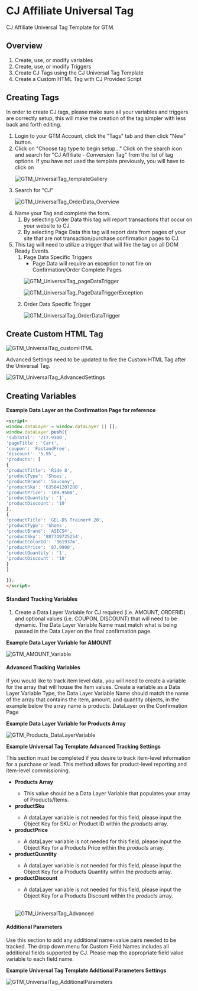 # CJ Affiliate Universal Tag
CJ Affiliate Universal Tag Template for GTM.

## Overview

<ol>
<li>Create, use, or modify variables
<li>Create, use, or modify Triggers
<li>Create CJ Tags using the CJ Universal Tag Template
<li>Create a Custom HTML Tag with CJ Provided Script
</ol>

## Creating Tags

In order to create CJ tags, please make sure all your variables and triggers are correctly setup, this will make the creation of the tag simpler with less back and forth editing.

<ol>
<li>Login to your GTM Account, click the "Tags" tab and then click "New" button.
<li>Click on "Choose tag type to begin setup..." Click on the search icon and search for "CJ Affiliate - Conversion Tag" from the list of tag options. If you have not used the template previously, you will have to click on

![GTM_UniversalTag_templateGallery](https://user-images.githubusercontent.com/55509975/110401048-b1cfc780-802d-11eb-8fe3-e04cea440824.PNG)
<li>Search for "CJ"

![GTM_UniversalTag_OrderData_Overview](https://user-images.githubusercontent.com/55509975/110400763-14749380-802d-11eb-996f-3f448a8a115f.PNG)
<li>Name your Tag and complete the form.
<ol>
<li>By selecting Order Data this tag will report transactions that occur on your website to CJ.</li>
<li>By selecting Page Data this tag will report data from pages of your site that are not transaction/purchase confirmation pages to CJ.</li>
</ol>

<li>This tag will need to utilize a trigger that will fire the tag on all DOM Ready Events.

<ol>
<li>
Page Data Specific Triggers
<ul><li>Page Data will require an exception to not fire on Confirmation/Order Complete Pages</li></ul>

![GTM_UniversalTag_pageDataTrigger](https://user-images.githubusercontent.com/55509975/110402138-b09f9a00-802f-11eb-9343-4c35a25c42ee.PNG)

![GTM_UniversalTag_PageDataTriggerException](https://user-images.githubusercontent.com/55509975/110529557-40942100-80ce-11eb-800f-e46e631a6dfc.PNG)

</li>
<li>
Order Data Specific Trigger

![GTM_UniversalTag_OrderDataTrigger](https://user-images.githubusercontent.com/55509975/110402400-302d6900-8030-11eb-9eae-bc37c36802fb.PNG)

</li>
</ol>
</ol>

## Create Custom HTML Tag

![GTM_UniversalTag_customHTML](https://user-images.githubusercontent.com/55509975/110536547-70dfbd80-80d6-11eb-9949-7b75bb37a890.PNG)

Advanced Settings need to be updated to fire the Custom HTML Tag after the Universal Tag.

![GTM_UniversalTag_AdvancedSettings](https://user-images.githubusercontent.com/55509975/110534715-412fb600-80d4-11eb-8ec3-28abbe4dccf7.PNG)




## Creating Variables

<b>Example Data Layer on the Confirmation Page for reference</b>

```HTML
<script>
window.dataLayer = window.dataLayer || [];
window.dataLayer.push({
'subTotal': '217.9300',
'pageTitle': 'Cart',
'coupon': 'FastandFree',
'discount': '5.95',
'products': [
{
'productTitle': 'Ride 8',
'productType': 'Shoes',
'productBrand': 'Saucony',
'productSku': '635841207280',
'productPrice': '109.9500',
'productQuantity': '1',
'productDiscount': '10'
},
{
'productTitle': 'GEL-DS Trainer® 20',
'productType': 'Shoes',
'productBrand': 'ASICS®',
'productSku': '887749725254',
'productColorId': '361937m',
'productPrice': '87.9900',
'productQuantity': '1',
'productDiscount': '10'
}
]

});
</script>
```
#### Standard Tracking Variables
1. Create a Data Layer Variable for CJ required (i.e. AMOUNT, ORDERID) and optional values (i.e. COUPON, DISCOUNT) that will need to be dynamic. The Data Layer Variable Name must match what is being passed in the Data Layer on the final confirmation page.

<b>Example Data Layer Variable for AMOUNT</b>

![GTM_AMOUNT_Variable](https://user-images.githubusercontent.com/55509975/110398679-2d7b4580-8029-11eb-9524-90a519b5b93f.JPG)


#### Advanced Tracking Variables
If you would like to track item level data, you will need to create a variable for the array that will house the item values. Create a variable as a Data Layer Variable Type, the Data Layer Variable Name should match the name of the array that contains the item, amount, and quantity objects, in the example below the array name is products.
DataLayer on the Confirmation Page

<b>Example Data Layer Variable for Products Array</b>

![GTM_Products_DataLayerVariable](https://user-images.githubusercontent.com/55509975/110399383-a0d18700-802a-11eb-927c-5255b909c031.JPG)

<b>Example Universal Tag Template Advanced Tracking Settings</b>

This section must be completed if you desire to track item-level information for a purchase or lead. This method allows for product-level reporting and item-level commissioning.

<ul>
<li><b>Products Array</b></li>
<ul>
<li>This value should be a Data Layer Variable that populates your array of Products/Items.</li>
</ul>
<li><b>productSku</b></li>
<ul>
<li>A dataLayer variable is not needed for this field, please input the Object Key for SKU or Product ID within the <i>products</i> array.</li>
</ul>
<li><b>productPrice</b></li>
<ul>
<li>A dataLayer variable is not needed for this field, please input the Object Key for a Products Price within the <i>products</i> array. </li>
</ul>
<li><b>productQuantity</b></li>
<ul>
<li>A dataLayer variable is not needed for this field, please input the Object Key for a Products Quantity within the <i>products</i> array.</li>
</ul>
<li><b>productDiscount</b></li>
<ul>
<li>A dataLayer variable is not needed for this field, please input the Object Key for a Products Discount within the <i>products</i> array.</li>
</ul>
<br/>

![GTM_UniversalTag_Advanced](https://user-images.githubusercontent.com/55509975/110519304-002ea600-80c2-11eb-9a07-1ada0d3adf99.PNG)
</ul>

#### Additional Parameters

Use this section to add any additional name=value pairs needed to be tracked. The drop down menu for Custom Field Names includes all additional fields supported by CJ. Please map the appropriate field value variable to each field name.

<b>Example Universal Tag Template Addtional Parameters Settings</b>

![GTM_UniversalTag_AdditionalParameters](https://user-images.githubusercontent.com/55509975/110533462-df228100-80d2-11eb-97f7-9d1566d22f8a.PNG)








